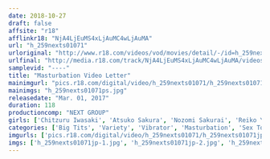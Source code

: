 ```yaml
---
date: 2018-10-27
draft: false
affsite: "r18"
afflinkr18: "NjA4LjEuMS4xLjAuMC4wLjAuMA"
url: "h_259nexts01071"
urloriginal: "http://www.r18.com/videos/vod/movies/detail/-/id=h_259nexts01071"
urlfinal: "http://media.r18.com/track/NjA4LjEuMS4xLjAuMC4wLjAuMA/videos/vod/movies/detail/-/id=h_259nexts01071"
samplevid: "----"
title: "Masturbation Video Letter"
mainimgurl: "pics.r18.com/digital/video/h_259nexts01071/h_259nexts01071ps.jpg"
mainimgs: "h_259nexts01071ps.jpg"
releasedate: "Mar. 01, 2017"
duration: 118
productioncomp: "NEXT GROUP"
girls: ['Chitzuru Iwasaki', 'Atsuko Sakura', 'Nozomi Sakurai', 'Reiko Yamaguchi', 'Ayumi Akiyoshi', 'Sayaka Hagiwara (Sayaka Agiwara)', 'Yui Hoshina', 'Yukino Mochizuki']
categories: ['Big Tits', 'Variety', 'Vibrator', 'Masturbation', 'Sex Toys']
imgurls: ['pics.r18.com/digital/video/h_259nexts01071/h_259nexts01071jp-1.jpg', 'pics.r18.com/digital/video/h_259nexts01071/h_259nexts01071jp-2.jpg', 'pics.r18.com/digital/video/h_259nexts01071/h_259nexts01071jp-3.jpg', 'pics.r18.com/digital/video/h_259nexts01071/h_259nexts01071jp-4.jpg', 'pics.r18.com/digital/video/h_259nexts01071/h_259nexts01071jp-5.jpg', 'pics.r18.com/digital/video/h_259nexts01071/h_259nexts01071jp-6.jpg', 'pics.r18.com/digital/video/h_259nexts01071/h_259nexts01071jp-7.jpg', 'pics.r18.com/digital/video/h_259nexts01071/h_259nexts01071jp-8.jpg', 'pics.r18.com/digital/video/h_259nexts01071/h_259nexts01071jp-9.jpg', 'pics.r18.com/digital/video/h_259nexts01071/h_259nexts01071jp-10.jpg', 'pics.r18.com/digital/video/h_259nexts01071/h_259nexts01071jp-11.jpg', 'pics.r18.com/digital/video/h_259nexts01071/h_259nexts01071jp-12.jpg', 'pics.r18.com/digital/video/h_259nexts01071/h_259nexts01071jp-13.jpg', 'pics.r18.com/digital/video/h_259nexts01071/h_259nexts01071jp-14.jpg', 'pics.r18.com/digital/video/h_259nexts01071/h_259nexts01071jp-15.jpg', 'pics.r18.com/digital/video/h_259nexts01071/h_259nexts01071jp-16.jpg', 'pics.r18.com/digital/video/h_259nexts01071/h_259nexts01071jp-17.jpg', 'pics.r18.com/digital/video/h_259nexts01071/h_259nexts01071jp-18.jpg', 'pics.r18.com/digital/video/h_259nexts01071/h_259nexts01071jp-19.jpg', 'pics.r18.com/digital/video/h_259nexts01071/h_259nexts01071jp-20.jpg']
imgs: ['h_259nexts01071jp-1.jpg', 'h_259nexts01071jp-2.jpg', 'h_259nexts01071jp-3.jpg', 'h_259nexts01071jp-4.jpg', 'h_259nexts01071jp-5.jpg', 'h_259nexts01071jp-6.jpg', 'h_259nexts01071jp-7.jpg', 'h_259nexts01071jp-8.jpg', 'h_259nexts01071jp-9.jpg', 'h_259nexts01071jp-10.jpg', 'h_259nexts01071jp-11.jpg', 'h_259nexts01071jp-12.jpg', 'h_259nexts01071jp-13.jpg', 'h_259nexts01071jp-14.jpg', 'h_259nexts01071jp-15.jpg', 'h_259nexts01071jp-16.jpg', 'h_259nexts01071jp-17.jpg', 'h_259nexts01071jp-18.jpg', 'h_259nexts01071jp-19.jpg', 'h_259nexts01071jp-20.jpg']
---
```

